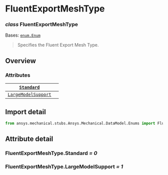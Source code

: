 <a id="fluentexportmeshtype"></a>

# FluentExportMeshType

<a id="FluentExportMeshType"></a>

### *class* FluentExportMeshType

Bases: [`enum.Enum`](https://docs.python.org/3/library/enum.html#enum.Enum)

> Specifies the Fluent Export Mesh Type.

> <!-- !! processed by numpydoc !! -->

<a id="overview"></a>

## Overview

### Attributes

| [`Standard`](#FluentExportMeshType.Standard)                   |    |
|----------------------------------------------------------------|----|
| [`LargeModelSupport`](#FluentExportMeshType.LargeModelSupport) |    |

<a id="import-detail"></a>

## Import detail

```python
from ansys.mechanical.stubs.Ansys.Mechanical.DataModel.Enums import FluentExportMeshType
```

<a id="attribute-detail"></a>

## Attribute detail

<a id="FluentExportMeshType.Standard"></a>

### FluentExportMeshType.Standard *= 0*

<a id="FluentExportMeshType.LargeModelSupport"></a>

### FluentExportMeshType.LargeModelSupport *= 1*
